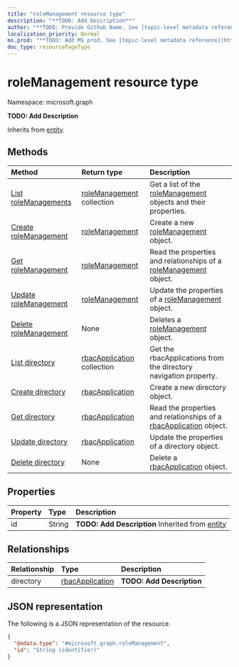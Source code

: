 ```yaml
---
title: "roleManagement resource type"
description: "**TODO: Add Description**"
author: "**TODO: Provide Github Name. See [topic-level metadata reference](https://msgo.azurewebsites.net/add/document/guidelines/metadata.html#topic-level-metadata)**"
localization_priority: Normal
ms.prod: "**TODO: Add MS prod. See [topic-level metadata reference](https://msgo.azurewebsites.net/add/document/guidelines/metadata.html#topic-level-metadata)**"
doc_type: resourcePageType
---
```


# roleManagement resource type

Namespace: microsoft.graph

**TODO: Add Description**


Inherits from [entity](../resources/entity.md).

## Methods
|Method|Return type|Description|
|:---|:---|:---|
|[List roleManagements](../api/rolemanagement-list.md)|[roleManagement](../resources/rolemanagement.md) collection|Get a list of the [roleManagement](../resources/rolemanagement.md) objects and their properties.|
|[Create roleManagement](../api/rolemanagement-create.md)|[roleManagement](../resources/rolemanagement.md)|Create a new [roleManagement](../resources/rolemanagement.md) object.|
|[Get roleManagement](../api/rolemanagement-get.md)|[roleManagement](../resources/rolemanagement.md)|Read the properties and relationships of a [roleManagement](../resources/rolemanagement.md) object.|
|[Update roleManagement](../api/rolemanagement-update.md)|[roleManagement](../resources/rolemanagement.md)|Update the properties of a [roleManagement](../resources/rolemanagement.md) object.|
|[Delete roleManagement](../api/rolemanagement-delete.md)|None|Deletes a [roleManagement](../resources/rolemanagement.md) object.|
|[List directory](../api/rolemanagement-list-directory.md)|[rbacApplication](../resources/rbacapplication.md) collection|Get the rbacApplications from the directory navigation property.|
|[Create directory](../api/rolemanagement-post-directory.md)|[rbacApplication](../resources/rbacapplication.md)|Create a new directory object.|
|[Get directory](../api/rolemanagement-get-rbacapplication.md)|[rbacApplication](../resources/rbacapplication.md)|Read the properties and relationships of a [rbacApplication](../resources/rbacapplication.md) object.|
|[Update directory](../api/rolemanagement-update-directory.md)|[rbacApplication](../resources/rbacapplication.md)|Update the properties of a directory object.|
|[Delete directory](../api/rolemanagement-delete-directory.md)|None|Delete a [rbacApplication](../resources/rbacapplication.md) object.|

## Properties
|Property|Type|Description|
|:---|:---|:---|
|id|String|**TODO: Add Description** Inherited from [entity](../resources/entity.md)|

## Relationships
|Relationship|Type|Description|
|:---|:---|:---|
|directory|[rbacApplication](../resources/rbacapplication.md)|**TODO: Add Description**|

## JSON representation
The following is a JSON representation of the resource.
<!-- {
  "blockType": "resource",
  "keyProperty": "id",
  "@odata.type": "microsoft.graph.roleManagement",
  "baseType": "microsoft.graph.entity",
  "openType": false
}
-->
``` json
{
  "@odata.type": "#microsoft.graph.roleManagement",
  "id": "String (identifier)"
}
```


